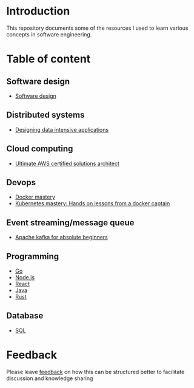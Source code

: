 # Introduction

This repository documents some of the resources I used to learn various concepts in software engineering.

# Table of content

## Software design
- [Software design](software-design)

## Distributed systems

- [Designing data intensive applications](distributed-systems/designing-data-intensive-applications)

## Cloud computing

- [Ultimate AWS certified solutions architect](cloud/ultimate-aws-certified-solutions-architect)

## Devops

- [Docker mastery](devops/docker-mastery)
- [Kubernetes mastery: Hands on lessons from a docker captain](devops/kubernetes-mastery)

## Event streaming/message queue

- [Apache kafka for absolute beginners](apache-kafka-for-absolute-beginners)

## Programming

- [Go](programming/go)
- [Node.js](programming/nodejs)
- [React](programming/react)
- [Java](programming/java)
- [Rust](programming/rust)

## Database

- [SQL](database/SQL)

# Feedback

Please leave [feedback](https://github.com/hanchiang/software-engineering-learnings/issues) on how this can be structured better to facilitate discussion and knowledge sharing
